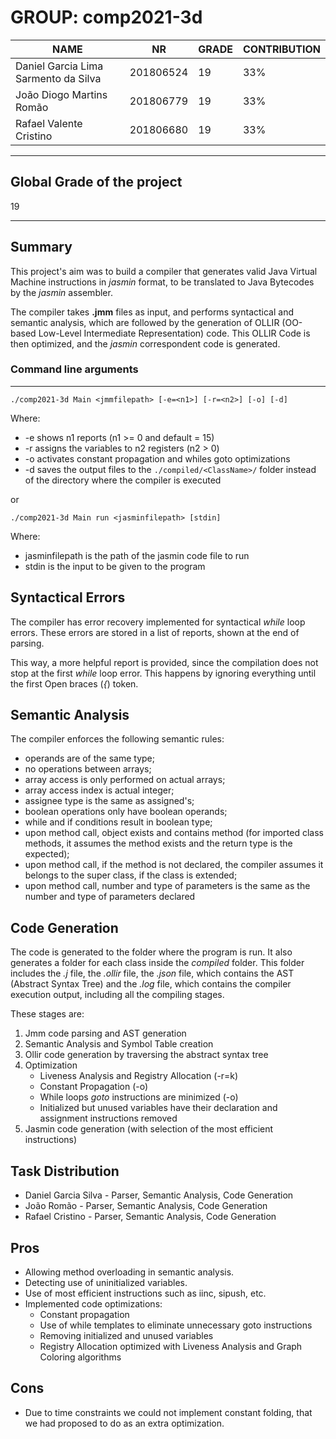 # GROUP: comp2021-3d


NAME | NR | GRADE | CONTRIBUTION
---| --- | --- | ---
Daniel Garcia Lima Sarmento da Silva | 201806524 | 19 | 33%
João Diogo Martins Romão | 201806779 | 19 | 33%
Rafael Valente Cristino | 201806680 | 19 | 33%

---

## Global Grade of the project

19

---
## Summary

This project's aim was to build a compiler that generates valid Java Virtual Machine instructions in *jasmin* format, to be translated to Java Bytecodes by the *jasmin* assembler.

The compiler takes **.jmm** files as input, and performs syntactical and semantic analysis, which are followed by the generation of OLLIR (OO-based Low-Level Intermediate Representation) code. This OLLIR Code is then optimized, and the *jasmin* correspondent code is generated.

### Command line arguments
---

```
./comp2021-3d Main <jmmfilepath> [-e=<n1>] [-r=<n2>] [-o] [-d]
```

Where:
  - -e shows n1 reports (n1 >= 0 and default = 15)
  - -r assigns the variables to n2 registers (n2 > 0)
  - -o activates constant propagation and whiles goto optimizations
  - -d saves the output files to the `./compiled/<ClassName>/` folder instead of the directory where the compiler is executed

or

```
./comp2021-3d Main run <jasminfilepath> [stdin]
```

Where:
  - jasminfilepath is the path of the jasmin code file to run
  - stdin is the input to be given to the program

## Syntactical Errors

The compiler has error recovery implemented for syntactical *while* loop errors. These errors are stored in a list of reports, shown at the end of parsing.

This way, a more helpful report is provided, since the compilation does not stop at the first *while* loop error. This happens by ignoring everything until the first Open braces (*{*) token. 


## Semantic Analysis

The compiler enforces the following semantic rules:

- operands are of the same type;
- no operations between arrays;
- array access is only performed on actual arrays;
- array access index is actual integer;
- assignee type is the same as assigned's;
- boolean operations only have boolean operands;
- while and if conditions result in boolean type;
- upon method call, object exists and contains method (for imported class methods, it assumes the method exists and the return type is the expected);
- upon method call, if the method is not declared, the compiler assumes it belongs to the super class, if the class is extended;
- upon method call, number and type of parameters is the same as the number and type of parameters declared

## Code Generation

The code is generated to the folder where the program is run. It also generates a folder for each class inside the *compiled* folder. This folder includes the *.j* file, the *.ollir* file, the *.json* file, which contains the AST (Abstract Syntax Tree) and the *.log* file, which contains the compiler execution output, including all the compiling stages.

These stages are:

1. Jmm code parsing and AST generation
2. Semantic Analysis and Symbol Table creation
3. Ollir code generation by traversing the abstract syntax tree
4. Optimization
    - Liveness Analysis and Registry Allocation (-r=k)
    - Constant Propagation (-o)
    - While loops *goto* instructions are minimized (-o)
    - Initialized but unused variables have their declaration and assignment instructions removed
5. Jasmin code generation (with selection of the most efficient instructions)

## Task Distribution

- Daniel Garcia Silva - Parser, Semantic Analysis, Code Generation
- João Romão - Parser, Semantic Analysis, Code Generation
- Rafael Cristino - Parser, Semantic Analysis, Code Generation


## Pros
 
- Allowing method overloading in semantic analysis.
- Detecting use of uninitialized variables.
- Use of most efficient instructions such as iinc, sipush, etc.
- Implemented code optimizations:
  - Constant propagation
  - Use of while templates to eliminate unnecessary goto instructions
  - Removing initialized and unused variables
  - Registry Allocation optimized with Liveness Analysis and Graph Coloring algorithms

## Cons

- Due to time constraints we could not implement constant folding, that we had proposed to do as an extra optimization.